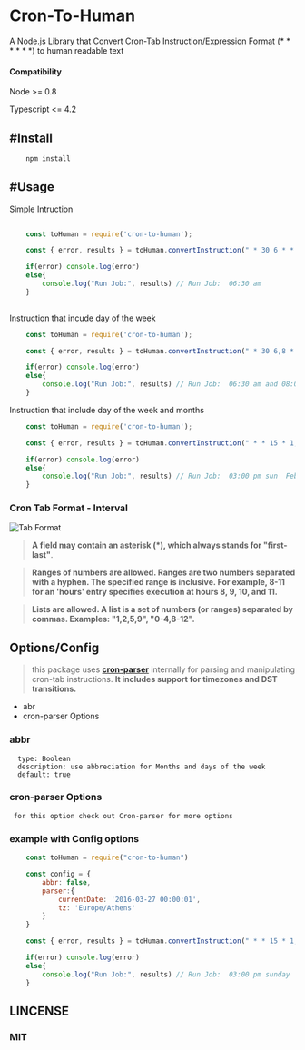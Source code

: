 # Cron-To-Human
A Node.js Library that Convert Cron-Tab Instruction/Expression Format (* * * * * *) to human readable text
 
#### Compatibility
Node >= 0.8

Typescript <= 4.2

## #Install

``` js
    npm install 
```

## #Usage
Simple Intruction

``` js
    
    const toHuman = require('cron-to-human');

    const { error, results } = toHuman.convertInstruction(" * 30 6 * * * ");

    if(error) console.log(error)
    else{
        console.log("Run Job:", results) // Run Job:  06:30 am 
    }
      
```
Instruction that incude day of the week

``` js
    const toHuman = require('cron-to-human');

    const { error, results } = toHuman.convertInstruction(" * 30 6,8 * * 1,7 ");

    if(error) console.log(error)
    else{
        console.log("Run Job:", results) // Run Job:  06:30 am and 08:00 am   sun and mon
    }

```
Instruction that include day of the week and months
``` js
    const toHuman = require('cron-to-human');

    const { error, results } = toHuman.convertInstruction(" * * 15 * 1,3,7 7 ");

    if(error) console.log(error)
    else{
        console.log("Run Job:", results) // Run Job:  03:00 pm sun  Feb, Apr and Aug
    }

```

### Cron Tab Format - Interval 

 ![Tab Format](https://github.com/vwedesam/images/blob/main/cron-to-human/Screenshot%202021-03-13%20224849.png)

>  __A field may contain an asterisk (*), which always stands for "first-last"__. 
 
>  __Ranges of numbers are allowed. Ranges are two numbers separated with a hyphen. The specified range is inclusive. For example, 8-11 for an 'hours' entry specifies execution at hours 8, 9, 10, and 11.__

>  __Lists are allowed. A list is a set of numbers (or ranges) separated by commas. Examples: "1,2,5,9", "0-4,8-12".__
>  

## Options/Config

>   this package uses __[cron-parser](https://www.npmjs.com/package/cron-parser)__ internally for parsing and manipulating cron-tab instructions. __It includes support for timezones and DST transitions.__ 
 
 * abr
 * cron-parser Options

 ### abbr
      type: Boolean
      description: use abbreciation for Months and days of the week
      default: true
      
 ### cron-parser Options
     for this option check out Cron-parser for more options
      
### example with Config options

``` js
    const toHuman = require("cron-to-human")

    const config = {
        abbr: false,
        parser:{
            currentDate: '2016-03-27 00:00:01',
            tz: 'Europe/Athens'
        }
    }

    const { error, results } = toHuman.convertInstruction(" * * 15 * 1,3,7 7 ", config);

    if(error) console.log(error)
    else{
        console.log("Run Job:", results) // Run Job:  03:00 pm sunday  February, April and August
    }

```

## LINCENSE
### MIT
